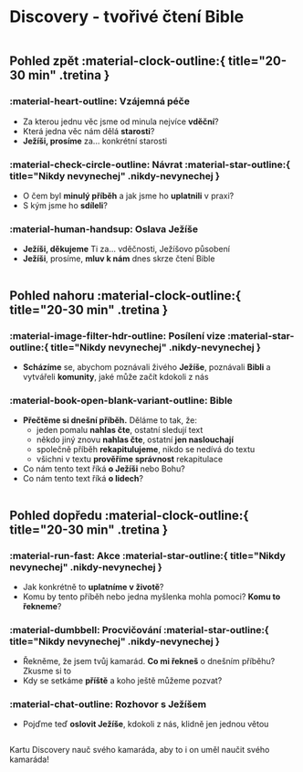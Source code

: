 # Discovery - tvořivé čtení Bible

<div class="swiper" markdown>
<div class="swiper-pagination"></div>
<div class="column-wrapper swiper-wrapper" markdown>
<div class="column swiper-slide" markdown>

## Pohled zpět :material-clock-outline:{ title="20-30 min" .tretina }

### :material-heart-outline: Vzájemná péče
- Za kterou jednu věc jsme od minula nejvíce **vděční**?
- Která jedna věc nám dělá **starosti**?
- **Ježíši, prosíme** za... konkrétní starosti

### :material-check-circle-outline: Návrat :material-star-outline:{ title="Nikdy nevynechej" .nikdy-nevynechej }

- O čem byl **minulý příběh** a jak jsme ho **uplatnili** v praxi?
- S kým jsme ho **sdíleli**?

### :material-human-handsup: Oslava Ježíše
- **Ježíši, děkujeme** Ti za... vděčnosti, Ježíšovo působení
- **Ježíši**, prosíme, **mluv k nám** dnes skrze čtení Bible

</div>
<div class="column swiper-slide" markdown>

## Pohled nahoru :material-clock-outline:{ title="20-30 min" .tretina }

### :material-image-filter-hdr-outline: Posílení vize :material-star-outline:{ title="Nikdy nevynechej" .nikdy-nevynechej }
- **Scházíme** se, abychom poznávali živého **Ježíše**, poznávali **Bibli** a vytvářeli **komunity**, jaké může začít kdokoli z nás

### :material-book-open-blank-variant-outline: Bible
- **Přečtěme si dnešní příběh.** Děláme to tak, že:
    - jeden pomalu **nahlas čte**, ostatní sledují text
    - někdo jiný znovu **nahlas čte**, ostatní **jen naslouchají**
    - společně příběh **rekapitulujeme**, nikdo se nedívá do textu
    - všichni v textu **prověříme správnost** rekapitulace
- Co nám tento text říká **o Ježíši** nebo Bohu?
- Co nám tento text říká **o lidech**?

</div>
<div class="column swiper-slide" markdown>

## Pohled dopředu :material-clock-outline:{ title="20-30 min" .tretina }

### :material-run-fast: Akce :material-star-outline:{ title="Nikdy nevynechej" .nikdy-nevynechej }
- Jak konkrétně to **uplatníme v životě**?
- Komu by tento příběh nebo jedna myšlenka mohla pomoci? **Komu to řekneme**?

### :material-dumbbell: Procvičování :material-star-outline:{ title="Nikdy nevynechej" .nikdy-nevynechej }
- Řekněme, že jsem tvůj kamarád. **Co mi řekneš** o dnešním příběhu? Zkusme si to
- Kdy se setkáme **příště** a koho ještě můžeme pozvat?

### :material-chat-outline: Rozhovor s Ježíšem
- Pojďme teď **oslovit Ježíše**, kdokoli z nás, klidně jen jednou větou

</div>
</div>
</div>

Kartu Discovery nauč svého kamaráda, aby to i on uměl naučit svého kamaráda!
